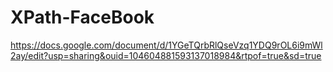 # XPath-FaceBook
https://docs.google.com/document/d/1YGeTQrbRlQseVzq1YDQ9rOL6i9mWl2ay/edit?usp=sharing&ouid=104604881593137018984&rtpof=true&sd=true
